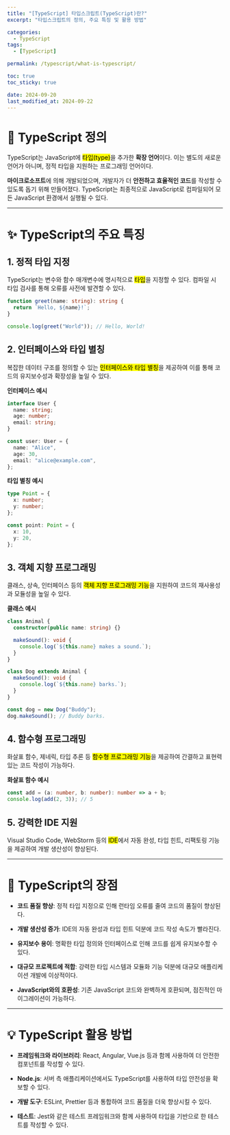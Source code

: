 ```yaml
---
title: "[TypeScript] 타입스크립트(TypeScript)란?"
excerpt: "타입스크립트의 정의, 주요 특징 및 활용 방법"

categories:
  - TypeScript
tags:
  - [TypeScript]

permalink: /typescript/what-is-typescript/

toc: true
toc_sticky: true

date: 2024-09-20
last_modified_at: 2024-09-22
---
```


# 📖 TypeScript 정의

TypeScript는 JavaScript에 <mark>타입(type)</mark>을 추가한 **확장 언어**이다. 이는 별도의 새로운 언어가 아니며, 정적 타입을 지원하는 프로그래밍 언어이다.

**마이크로소프트**에 의해 개발되었으며, 개발자가 더 **안전하고 효율적인 코드**를 작성할 수 있도록 돕기 위해 만들어졌다. TypeScript는 최종적으로 JavaScript로 컴파일되어 모든 JavaScript 환경에서 실행될 수 있다.

---

# ✨ TypeScript의 주요 특징

<h2>1. 정적 타입 지정</h2>

TypeScript는 변수와 함수 매개변수에 명시적으로 <mark>타입</mark>을 지정할 수 있다. 컴파일 시 타입 검사를 통해 오류를 사전에 발견할 수 있다.

```typescript
function greet(name: string): string {
  return `Hello, ${name}!`;
}

console.log(greet("World")); // Hello, World!
```

<h2>2. 인터페이스와 타입 별칭</h2>

복잡한 데이터 구조를 정의할 수 있는 <mark>인터페이스와 타입 별칭</mark>을 제공하여 이를 통해 코드의 유지보수성과 확장성을 높일 수 있다.

**인터페이스 예시**

```typescript
interface User {
  name: string;
  age: number;
  email: string;
}

const user: User = {
  name: "Alice",
  age: 30,
  email: "alice@example.com",
};
```

**타입 별칭 예시**

```typescript
type Point = {
  x: number;
  y: number;
};

const point: Point = {
  x: 10,
  y: 20,
};
```

<h2>3. 객체 지향 프로그래밍</h2>

클래스, 상속, 인터페이스 등의 <mark>객체 지향 프로그래밍 기능</mark>을 지원하여 코드의 재사용성과 모듈성을 높일 수 있다.

**클래스 예시**

```typescript
class Animal {
  constructor(public name: string) {}

  makeSound(): void {
    console.log(`${this.name} makes a sound.`);
  }
}

class Dog extends Animal {
  makeSound(): void {
    console.log(`${this.name} barks.`);
  }
}

const dog = new Dog("Buddy");
dog.makeSound(); // Buddy barks.
```

<h2>4. 함수형 프로그래밍</h2>
화살표 함수, 제네릭, 타입 추론 등 <mark>함수형 프로그래밍 기능</mark>을 제공하여 간결하고 표현력 있는 코드 작성이 가능하다.

**화살표 함수 예시**

```typescript
const add = (a: number, b: number): number => a + b;
console.log(add(2, 3)); // 5
```

<h2>5. 강력한 IDE 지원</h2>
Visual Studio Code, WebStorm 등의 <mark>IDE</mark>에서 자동 완성, 타입 힌트, 리팩토링 기능을 제공하여 개발 생산성이 향상된다.

---

# 🌟 TypeScript의 장점

- **코드 품질 향상**: 정적 타입 지정으로 인해 런타임 오류를 줄여 코드의 품질이 향상된다.

- **개발 생산성 증가**: IDE의 자동 완성과 타입 힌트 덕분에 코드 작성 속도가 빨라진다.

- **유지보수 용이**: 명확한 타입 정의와 인터페이스로 인해 코드를 쉽게 유지보수할 수 있다.

- **대규모 프로젝트에 적합**: 강력한 타입 시스템과 모듈화 기능 덕분에 대규모 애플리케이션 개발에 이상적이다.

- **JavaScript와의 호환성**: 기존 JavaScript 코드와 완벽하게 호환되며, 점진적인 마이그레이션이 가능하다.

---

# 💡 TypeScript 활용 방법

- **프레임워크와 라이브러리**: React, Angular, Vue.js 등과 함께 사용하여 더 안전한 컴포넌트를 작성할 수 있다.

- **Node.js**: 서버 측 애플리케이션에서도 TypeScript를 사용하여 타입 안전성을 확보할 수 있다.

- **개발 도구**: ESLint, Prettier 등과 통합하여 코드 품질을 더욱 향상시킬 수 있다.

- **테스트**: Jest와 같은 테스트 프레임워크와 함께 사용하여 타입을 기반으로 한 테스트를 작성할 수 있다.
